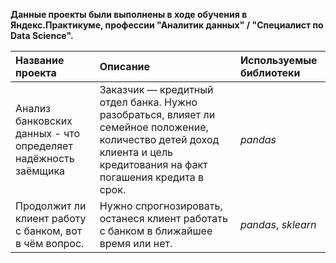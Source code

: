 **Данные проекты были выполнены в ходе обучения в Яндекс.Практикуме, профессии "Аналитик данных" / "Специалист по Data Science".**

| Название проекта | Описание | Используемые библиотеки | 
| :---------------------- | :---------------------- | :---------------------- |
| Анализ банковских данных - что определяет надёжность заёмщика | Заказчик — кредитный отдел банка. Нужно разобраться, влияет ли семейное положение, количество детей доход клиента и цель кредитования на факт погашения кредита в срок. | *pandas* |
| Продолжит ли клиент работу с  банком, вот в чём вопрос. | Нужно спрогнозировать, останеся клиент работать с  банком в ближайшее время или нет. | *pandas*,  *sklearn* |